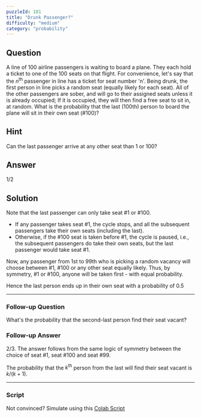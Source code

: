 ```yaml
---
puzzleId: 101
title: "Drunk Passenger?"
difficulty: "medium"
category: "probability"
---
```


## Question
A line of 100 airline passengers is waiting to board a plane. They each hold a ticket to one of the 100 seats on that flight. For convenience, let's say that the $n^{\text{th}}$ passenger in line has a ticket for seat number 'n'. Being drunk, the first person in line picks a random seat (equally likely for each seat). All of the other passengers are sober, and will go to their assigned seats unless it is already occupied; If it is occupied, they will then find a free seat to sit in, at random.
What is the probability that the last (100th) person to board the plane will sit in their own seat (#100)?


## Hint
Can the last passenger arrive at any other seat than 1 or 100?

## Answer
1/2

## Solution
Note that the last passenger can only take seat #1 or #100. 

* If any passenger takes seat #1, the cycle stops, and all the subsequent passengers take their own seats (including the last). 
* Otherwise, if the #100 seat is taken before #1, the cycle is paused, i.e., the subsequent passengers do take their own seats, but the last passenger would take seat #1. 

Now, any passenger from 1st to 99th who is picking a random vacancy will choose between #1, #100 or any other seat equally likely. Thus, by symmetry, #1 or #100, anyone will be taken first - with equal probability. 

Hence the last person ends up in their own seat with a probability of 0.5

---

### Follow-up Question

What's the probability that the second-last person find their seat vacant?

### Follow-up Answer

$2/3$. The answer follows from the same logic of symmetry between the choice of seat #1, seat #100 and seat #99.

The probability that the $k^{\text{th}}$ person from the last will find their seat vacant is $k/(k+1)$.

---

### Script

Not convinced? Simulate using this
[Colab Script](https://colab.research.google.com/gist/varun-seth/631aa48d025c1838eab398bb1db730de/101_drunk_passenger.ipynb)
